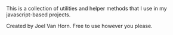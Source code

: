 This is a collection of utilities and helper methods that I use in my javascript-based projects.

Created by Joel Van Horn. Free to use however you please.